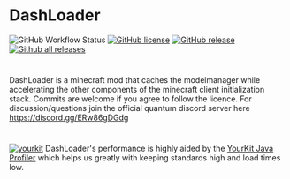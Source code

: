 # DashLoader

 ![GitHub Workflow Status](https://img.shields.io/github/workflow/status/alphaqu/DashLoader/build?style=for-the-badge&logo=appveyor&logoColor=white)
 [![GitHub license](https://img.shields.io/github/license/alphaqu/DashLoader.svg?style=for-the-badge&logo=appveyor&logoColor=white)](https://github.com/alphaqu/DashLoader/blob/master/LICENSE)
 [![GitHub release](https://img.shields.io/github/release/alphaqu/DashLoader.svg?style=for-the-badge&logo=appveyor&logoColor=white)](https://github.com/alphaqu/DashLoader/releases/)
 [![Github all releases](https://img.shields.io/github/downloads/alphaqu/DashLoader/total.svg?style=for-the-badge&logo=appveyor&logoColor=white)](https://github.com/alphaqu/DashLoader/releases/)

#  


DashLoader is a minecraft mod that caches the modelmanager while accelerating the other components of the minecraft client initialization stack. Commits are welcome if you agree to follow the licence. For discussion/questions join the official quantum discord server here https://discord.gg/ERw86gDGdg

#  

[![yourkit](https://i.imgur.com/5NI4mjp.png)](https://www.yourkit.com/)
 DashLoader's performance is highly aided by the [YourKit Java Profiler](https://www.yourkit.com/java/profiler/)
 which helps us greatly with keeping standards high and load times low.
